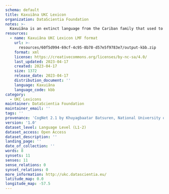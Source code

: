 ```yaml
---
schema: default
title: Kaxuiâna UKC Lexicon
organization: DataScientia Foundation
notes: >-
  Kaxuiâna is an extinct language from the Cariban family that used to be spoken in South America. The UKC Lexicon of Kaxuiâna is represented as a lexico-semantic network. It consists of words, word senses, synsets, as well as sense-level and synset-level relationships
resources:
  - name: Kaxuiâna UKC Lexicon LMF format
    url: >-
      resources/60f5d994-69cf-4c95-8b78-d57e5f9783e7/output-kbb.zip
    format: xml
    license: https://creativecommons.org/licenses/by-nc-sa/4.0/
    last_updated: 2023-04-17
    created: 2023-04-17
    size: 1372
    release_date: 2023-04-17
    distribution_document: ''
    language: Kaxuiâna
    language_code: kbb
category:
  - UKC Lexicons
maintainer: DataScientia Foundation
maintainer_email: ''
tags: ''
provenance: 'CogNet 2.1 by Khuyagbaatar Batsuren, National University of Mongolia (http://cognet.ukc.disi.unitn.it); Native Languages of the Americas 2021.11. by Laura Redish and Orrin Lewis (http://www.native-languages.org); Princeton WordNet 2.1 by Princeton University (https://wordnet.princeton.edu)'
version: '1.0'
dataset_level: Language Level (L1-2)
dataset_access: Open Access
dataset_description: ''
landing_page: ''
date_of_collection: ''
words: 8
synsets: 11
senses: 11
sense_relations: 0
synset_relations: 0
more_information: http://ukc.datascientia.eu/
latitude_map: 0.0
longitude_map: -57.5
---
```

